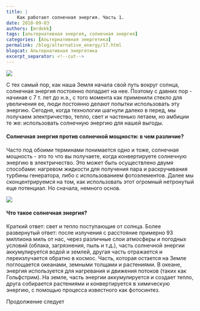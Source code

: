 ```yaml
---
title: |
    Как работает солнечная энергия. Часть 1.
date: 2010-09-03
authors: [mrdekk]
tags: [альтернативная энергия, солнечная энергия]
categories: [Альтернативная энергетика]
permalink: /blog/alternative_energy/17.html
blogcat: Альтернативная энергетика
excerpt_separator: <!--cut-->
---
```



![](http://itw66.ru/uploads/images/00/00/01/2010/09/03/5300dc.jpg)


C тех самый пор, как наша Земля начала свой путь вокруг солнца, солнечная энергия постоянно попадает на нее. Поэтому с давних пор - начиная с 7 т. лет до н.э., с того момента как применили стекло для увеличения ее, люди постоянно делают попытки использовать эту энергию. Сегодня, когда технологии шагнули далеко в перед, мы получаем электричество, тепло, свет и частенько летаем, но амбиции те же: использовать солнечную энергию для нашей выгоды.


<!--cut-->


#### Солнечная энергия против солнечной мощности: в чем различие?


Часто под обоими терминами понимается одно и тоже, солнечная мощность - это то что вы получаете, когда конвертируете солнечную энергию в электричество. Это может быть осуществлено двумя способами: нагревом жидкости для получения пара и раскручивания турбины генератора, либо с использованием фотоэлементов. Далее мы сконцентрируемся на том, как использовать этот огромный нетронутый еще потенциал. Но сначала, немного основ.


![](http://itw66.ru/uploads/images/00/00/01/2010/09/03/8ae836.jpg)


#### Что такое солнечная энергия?


Краткий ответ: свет и тепло поступающие от солнца. Более развернутый ответ: после излучения с расстояние примерно 93 миллиона миль от нас, через различные слои атмосферы и погодных условий (облака, загрязнения, пыль и т.д.), часть солнечной энергии аккумулируется водой и землей, другая часть отражается и переизлучается обратно в космос. Часть, которая остается на Земле поглощается океанами, земными толщами и растениями. В океане, энергия используется для нагревания и движения потоков (таких как Гольфстрим). На земле, часть энергии аккумулируется и создает тепло, друга собирается растениями и конвертируется в химическую энергию, с помощью процесса известного как фотосинтез.

Продолжение следует
